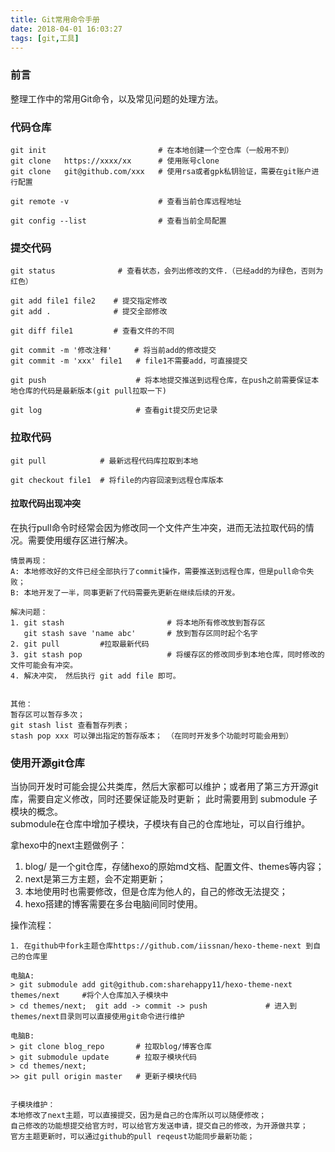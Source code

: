 ```yaml
---
title: Git常用命令手册
date: 2018-04-01 16:03:27
tags: [git,工具]
---
```

### 前言
整理工作中的常用Git命令，以及常见问题的处理方法。

### 代码仓库
```
git init                         # 在本地创建一个空仓库（一般用不到）
git clone   https://xxxx/xx      # 使用账号clone
git clone   git@github.com/xxx   # 使用rsa或者gpk私钥验证，需要在git账户进行配置

git remote -v                    # 查看当前仓库远程地址

git config --list                # 查看当前全局配置
```

### 提交代码
```
git status              # 查看状态，会列出修改的文件.（已经add的为绿色，否则为红色）

git add file1 file2    # 提交指定修改
git add .              # 提交全部修改

git diff file1         # 查看文件的不同

git commit -m '修改注释'     # 将当前add的修改提交
git commit -m 'xxx' file1   # file1不需要add，可直接提交

git push                    # 将本地提交推送到远程仓库，在push之前需要保证本地仓库的代码是最新版本(git pull拉取一下)

git log                     # 查看git提交历史记录
```

### 拉取代码
```
git pull            # 最新远程代码库拉取到本地

git checkout file1  # 将file的内容回滚到远程仓库版本

```
#### 拉取代码出现冲突
在执行pull命令时经常会因为修改同一个文件产生冲突，进而无法拉取代码的情况。需要使用缓存区进行解决。
```
情景再现：
A: 本地修改好的文件已经全部执行了commit操作，需要推送到远程仓库，但是pull命令失败；
B: 本地开发了一半，同事更新了代码需要先更新在继续后续的开发。

解决问题：
1. git stash                       # 将本地所有修改放到暂存区
   git stash save 'name abc'       # 放到暂存区同时起个名字
2. git pull         #拉取最新代码
3. git stash pop                   # 将缓存区的修改同步到本地仓库，同时修改的文件可能会有冲突。
4. 解决冲突， 然后执行 git add file 即可。


其他：
暂存区可以暂存多次；
git stash list 查看暂存列表； 
stash pop xxx 可以弹出指定的暂存版本； （在同时开发多个功能时可能会用到）

```

### 使用开源git仓库
当协同开发时可能会提公共类库，然后大家都可以维护；或者用了第三方开源git库，需要自定义修改，同时还要保证能及时更新； 此时需要用到 submodule 子模块的概念。    
submodule在仓库中增加子模块，子模块有自己的仓库地址，可以自行维护。

拿hexo中的next主题做例子： 
1. blog/ 是一个git仓库，存储hexo的原始md文档、配置文件、themes等内容；
2. next是第三方主题，会不定期更新；
3. 本地使用时也需要修改，但是仓库为他人的，自己的修改无法提交；
4. hexo搭建的博客需要在多台电脑间同时使用。

操作流程：
```
1. 在github中fork主题仓库https://github.com/iissnan/hexo-theme-next 到自己的仓库里

电脑A:
> git submodule add git@github.com:sharehappy11/hexo-theme-next themes/next     #将个人仓库加入子模块中
> cd themes/next;  git add -> commit -> push             # 进入到themes/next目录则可以直接使用git命令进行维护

电脑B:
> git clone blog_repo       # 拉取blog/博客仓库
> git submodule update      # 拉取子模块代码
> cd themes/next; 
>> git pull origin master   # 更新子模块代码


子模块维护：
本地修改了next主题，可以直接提交，因为是自己的仓库所以可以随便修改；
自己修改的功能想提交给官方时，可以给官方发送申请，提交自己的修改，为开源做共享；
官方主题更新时，可以通过github的pull reqeust功能同步最新功能；

```
